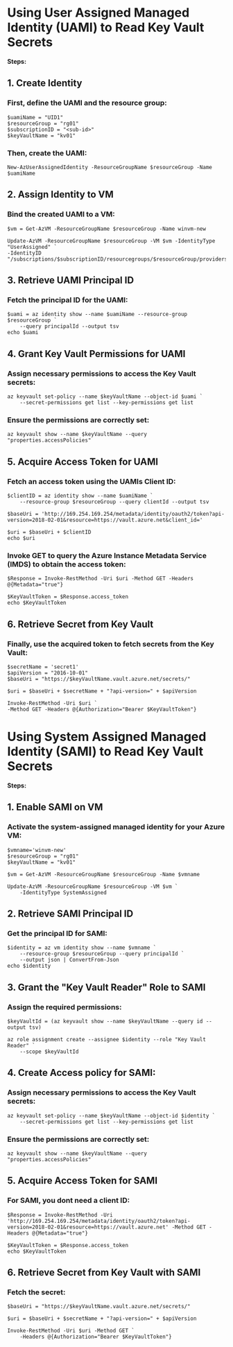 # Using User Assigned Managed Identity (UAMI) to Read Key Vault Secrets

**Steps:**

## 1.	Create Identity
### First, define the UAMI and the resource group:
```
$uamiName = "UID1"  
$resourceGroup = "rg01"  
$subscriptionID = "<sub-id>"  
$keyVaultName = "kv01"  
```
### Then, create the UAMI:
```
New-AzUserAssignedIdentity -ResourceGroupName $resourceGroup -Name $uamiName
```
## 2.	Assign Identity to VM
### Bind the created UAMI to a VM:
```
$vm = Get-AzVM -ResourceGroupName $resourceGroup -Name winvm-new

Update-AzVM -ResourceGroupName $resourceGroup -VM $vm -IdentityType "UserAssigned" `
-IdentityID "/subscriptions/$subscriptionID/resourcegroups/$resourceGroup/providers/Microsoft.ManagedIdentity/userAssignedIdentities/$uamiName"
```
## 3.	Retrieve UAMI Principal ID
### Fetch the principal ID for the UAMI:
```
$uami = az identity show --name $uamiName --resource-group $resourceGroup `
    --query principalId --output tsv  
echo $uami 
```
## 4.	Grant Key Vault Permissions for UAMI
### Assign necessary permissions to access the Key Vault secrets:
```
az keyvault set-policy --name $keyVaultName --object-id $uami `
    --secret-permissions get list --key-permissions get list 
```
### Ensure the permissions are correctly set:
```
az keyvault show --name $keyVaultName --query "properties.accessPolicies"
```
## 5.	Acquire Access Token for UAMI
### Fetch an access token using the UAMIs Client ID:
```
$clientID = az identity show --name $uamiName `
    --resource-group $resourceGroup --query clientId --output tsv

$baseUri = 'http://169.254.169.254/metadata/identity/oauth2/token?api-version=2018-02-01&resource=https://vault.azure.net&client_id='

$uri = $baseUri + $clientID  
echo $uri
```

### Invoke GET to query the Azure Instance Metadata Service (IMDS) to obtain the access token:
```
$Response = Invoke-RestMethod -Uri $uri -Method GET -Headers @{Metadata="true"}

$KeyVaultToken = $Response.access_token  
echo $KeyVaultToken
```
## 6.	Retrieve Secret from Key Vault
### Finally, use the acquired token to fetch secrets from the Key Vault:
```
$secretName = 'secret1' 
$apiVersion = "2016-10-01" 
$baseUri = "https://$keyVaultName.vault.azure.net/secrets/" 

$uri = $baseUri + $secretName + "?api-version=" + $apiVersion 

Invoke-RestMethod -Uri $uri `
-Method GET -Headers @{Authorization="Bearer $KeyVaultToken"} 
```

# Using System Assigned Managed Identity (SAMI) to Read Key Vault Secrets

**Steps:**

## 1.	Enable SAMI on VM
### Activate the system-assigned managed identity for your Azure VM:
```
$vmname='winvm-new'  
$resourceGroup = "rg01"  
$keyVaultName = "kv01"  

$vm = Get-AzVM -ResourceGroupName $resourceGroup -Name $vmname 

Update-AzVM -ResourceGroupName $resourceGroup -VM $vm `
    -IdentityType SystemAssigned 
```
## 2.	Retrieve SAMI Principal ID
### Get the principal ID for SAMI:
```
$identity = az vm identity show --name $vmname `
    --resource-group $resourceGroup --query principalId `
    --output json | ConvertFrom-Json  
echo $identity 
```
## 3.	Grant the "Key Vault Reader" Role to SAMI
### Assign the required permissions:
```
$keyVaultId = (az keyvault show --name $keyVaultName --query id --output tsv) 

az role assignment create --assignee $identity --role "Key Vault Reader" `
    --scope $keyVaultId 
```
## 4.	Create Access policy for SAMI:
### Assign necessary permissions to access the Key Vault secrets:
```
az keyvault set-policy --name $keyVaultName --object-id $identity `
    --secret-permissions get list --key-permissions get list 
```
### Ensure the permissions are correctly set:
```
az keyvault show --name $keyVaultName --query "properties.accessPolicies"
```
## 5.	Acquire Access Token for SAMI
### For SAMI, you dont need a client ID:
```
$Response = Invoke-RestMethod -Uri 'http://169.254.169.254/metadata/identity/oauth2/token?api-version=2018-02-01&resource=https://vault.azure.net' -Method GET -Headers @{Metadata="true"} 

$KeyVaultToken = $Response.access_token  
echo $KeyVaultToken 
```
## 6.	Retrieve Secret from Key Vault with SAMI
### Fetch the secret:
```
$baseUri = "https://$keyVaultName.vault.azure.net/secrets/" 

$uri = $baseUri + $secretName + "?api-version=" + $apiVersion 

Invoke-RestMethod -Uri $uri -Method GET `
    -Headers @{Authorization="Bearer $KeyVaultToken"}
```
